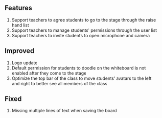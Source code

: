 ## Features

1. Support teachers to agree students to go to the stage through the raise hand list 
2. Support teachers to manage students' permissions through the user list
3. Support teachers to invite students to open microphone and camera


## Improved

1. Logo update
2. Default permission for students to doodle on the whiteboard is not enabled after they come to the stage
3. Optimize the top bar of the class to move students' avatars to the left and right to better see all members of the class

## Fixed

1. Missing multiple lines of text when saving the board
